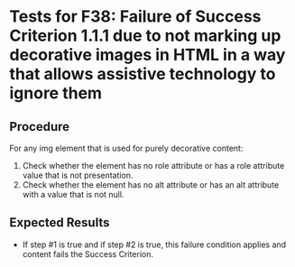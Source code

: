 # Tests for F38: Failure of Success Criterion 1.1.1 due to not marking up decorative images in HTML in a way that allows assistive technology to ignore them

## Procedure

For any img element that is used for purely decorative content:

1. Check whether the element has no role attribute or has a role attribute value that is not presentation.
2. Check whether the element has no alt attribute or has an alt attribute with a value that is not null.

## Expected Results

- If step #1 is true and if step #2 is true, this failure condition applies and content fails the Success Criterion.
